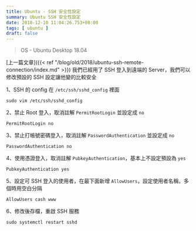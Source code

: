 ```yaml
---
title: Ubuntu - SSH 安全性設定
summary: Ubuntu SSH 安全性設定
date: 2018-12-10 11:04:26.753+08:00
tags: [ ubuntu ]
draft: false
---
```


> OS - Ubuntu Desktop 18.04

[上一篇文章]({{< ref "/blog/old/2018/ubuntu-ssh-remote-connection/index.md" >}}) 我們已經用了 SSH 登入到遠端的 Server，我們可以修改預設的 SSH 設定讓他變的比較安全

1、SSH 的 config 在 `/etc/ssh/sshd_config` 裡面

```shell
sudo vim /etc/ssh/sshd_config
```

2、禁止 Root 登入，取消註解 `PermitRootLogin` 並設定成 `no`

```shell
PermitRootLogin no
```

3、禁止打帳號密碼登入，取消註解 `PasswordAuthentication` 並設定成 `no`

```shell
PasswordAuthentication no
```

4、使用憑證登入，取消註解 `PubkeyAuthentication`，基本上不設定預設為 `yes`

```shell
PubkeyAuthentication yes
```

5、設定可 SSH 登入的使用者，在最下面新增 `AllowUsers`，設定使用者名稱，多個時用空白分隔

```shell
AllowUsers cash www
```

6、修改後存檔，重啟 SSH 服務

```shell
sudo systemctl restart sshd
```